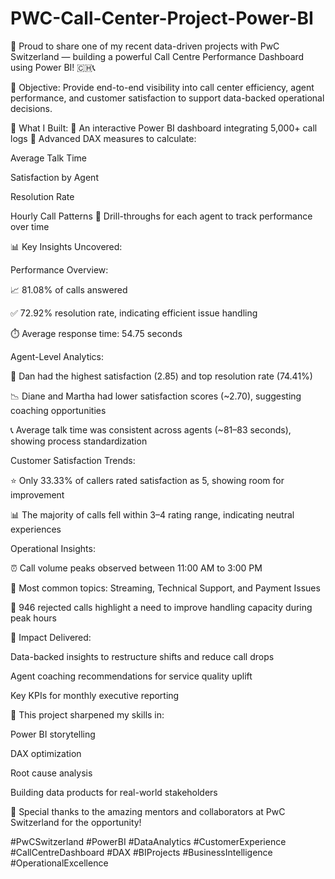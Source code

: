 # PWC-Call-Center-Project-Power-BI

🌟 Proud to share one of my recent data-driven projects with PwC Switzerland — building a powerful Call Centre Performance Dashboard using Power BI! 🇨🇭📞

🎯 Objective: Provide end-to-end visibility into call center efficiency, agent performance, and customer satisfaction to support data-backed operational decisions.

🧠 What I Built: 📌 An interactive Power BI dashboard integrating 5,000+ call logs
📌 Advanced DAX measures to calculate:

Average Talk Time

Satisfaction by Agent

Resolution Rate

Hourly Call Patterns 📌 Drill-throughs for each agent to track performance over time

📊 Key Insights Uncovered:

Performance Overview:

📈 81.08% of calls answered

✅ 72.92% resolution rate, indicating efficient issue handling

⏱️ Average response time: 54.75 seconds

Agent-Level Analytics:

🥇 Dan had the highest satisfaction (2.85) and top resolution rate (74.41%)

📉 Diane and Martha had lower satisfaction scores (~2.70), suggesting coaching opportunities

📞 Average talk time was consistent across agents (~81–83 seconds), showing process standardization

Customer Satisfaction Trends:

⭐️ Only 33.33% of callers rated satisfaction as 5, showing room for improvement

📊 The majority of calls fell within 3–4 rating range, indicating neutral experiences

Operational Insights:

⏰ Call volume peaks observed between 11:00 AM to 3:00 PM

💼 Most common topics: Streaming, Technical Support, and Payment Issues

🚫 946 rejected calls highlight a need to improve handling capacity during peak hours

📌 Impact Delivered:

Data-backed insights to restructure shifts and reduce call drops

Agent coaching recommendations for service quality uplift

Key KPIs for monthly executive reporting

💬 This project sharpened my skills in:

Power BI storytelling

DAX optimization

Root cause analysis

Building data products for real-world stakeholders

🌟 Special thanks to the amazing mentors and collaborators at PwC Switzerland for the opportunity!

#PwCSwitzerland #PowerBI #DataAnalytics #CustomerExperience #CallCentreDashboard #DAX #BIProjects #BusinessIntelligence #OperationalExcellence
